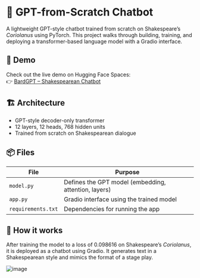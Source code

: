 # 🧠 GPT-from-Scratch Chatbot

A lightweight GPT-style chatbot trained from scratch on Shakespeare’s *Coriolanus* using PyTorch. This project walks through building, training, and deploying a transformer-based language model with a Gradio interface.

## 🚀 Demo

Check out the live demo on Hugging Face Spaces:  
👉 [BardGPT – Shakespearean Chatbot](https://huggingface.co/spaces/dhruv78/GPT-124M-ScratchBot)

## 🏗️ Architecture

- GPT-style decoder-only transformer
- 12 layers, 12 heads, 768 hidden units
- Trained from scratch on Shakespearean dialogue

## 📦 Files

| File         | Purpose                                     |
|--------------|---------------------------------------------|
| `model.py`   | Defines the GPT model (embedding, attention, layers) |
| `app.py`     | Gradio interface using the trained model    |
| `requirements.txt` | Dependencies for running the app      |

## 💬 How it works

After training the model to a loss of 0.098616 on Shakespeare’s *Coriolanus*, it is deployed as a chatbot using Gradio. It generates text in a Shakespearean style and mimics the format of a stage play.

![image](https://github.com/user-attachments/assets/00875945-5bad-4ee7-bd82-2667a5cfc001)

